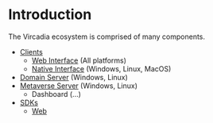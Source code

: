 # Introduction

The Vircadia ecosystem is comprised of many components.

* [Clients](../interfaces/)
  * [Web Interface](../interfaces/web/) (All platforms)
  * [Native Interface](../interfaces/native/) (Windows, Linux, MacOS)
* [Domain Server](../domain-server/) (Windows, Linux)
* [Metaverse Server](../metaverse-server/) (Windows, Linux)
  * Dashboard (...)
* [SDKs](../sdks/)
  * [Web](../sdks/web/)
